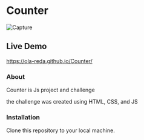 # Counter

![Capture](https://github.com/Ola-Reda/Counter/assets/78170370/c9fa80ee-4dbb-41db-82d9-691a07660a92)

## Live Demo

https://ola-reda.github.io/Counter/

### About

Counter is Js project and challenge

the challenge was created using HTML, CSS, and JS

### Installation

Clone this repository to your local machine.

